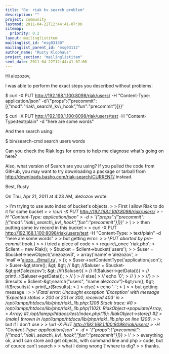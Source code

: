 ```yaml
---
title: "Re: riak kv search problem"
description: ""
project: community
lastmod: 2011-04-22T12:44:41-07:00
sitemap:
  priority: 0.2
layout: mailinglistitem
mailinglist_id: "msg03130"
mailinglist_parent_id: "msg03112"
author_name: "Rusty Klophaus"
project_section: "mailinglistitem"
sent_date: 2011-04-22T12:44:41-07:00
---
```



Hi alezozov,

I was able to perform the exact steps you described without problems:

$ curl -X PUT http://192.168.1.100:8098/riak/users/ -H "Content-Type:
application/json"
-d'{"props":{"precommit":[{"mod":"riak\\_search\\_kv\\_hook","fun":"precommit"}]}}'

$ curl -X PUT http://192.168.1.100:8098/riak/users/test -H
"Content-Type:text/plain" -d "here are some words"

And then search using:

$ bin/search-cmd search users words

Can you check the Riak logs for errors to help me diagnose what's going on
here?

Also, what version of Search are you using? If you pulled the code from
GitHub, you may want to try downloading a package or tarball from
http://downloads.basho.com/riak-search/CURRENT/ instead.

Best,
Rusty

On Thu, Apr 21, 2011 at 4:23 AM, alezozov  wrote:

&gt; I'm trying to use auto index of bucket's objects.
&gt;
&gt; First I allow Riak to do it for some bucket
&gt;
&gt; \\*curl -X PUT http://192.168.1.100:8098/riak/users/
&gt; -H "Content-Type: application/json"
&gt; -d
&gt; '{"props":{"precommit":[{"mod":"riak\\_search\\_kv\\_hook","fun":"precommit"}]}}'
&gt; \\*
&gt;
&gt; then putting some kv record in this bucket
&gt;
&gt; curl -X PUT http://192.168.1.100:8098/riak/users/test -H "Content-Type:
&gt; text/plain" -d "here are some words"
&gt;
&gt; but getting error:
&gt;
&gt; \\*PUT aborted by pre-commit hook.\\*
&gt;
&gt; i tried a piece of code
&gt;
&gt; require\\_once 'riak.php';
&gt; $client = new Riak();
&gt; $bucket = $client-&gt;bucket('users');
&gt;
&gt; $user = $bucket-&gt;newObject('alezozov3',
&gt; array('name'=&gt;'alezozov',
&gt; 'mail'=&gt;'alezo...@mail.ru',
&gt; ));
&gt; $user-&gt;setContentType('application/json');
&gt; $user-&gt;store();
&gt;
&gt; //
&gt; //$aluser = $bucket-&gt;get('alezozov');
&gt; //if($aluser){
&gt; // if($aluser-&gt;getData()){
&gt; // print\\_r($aluser-&gt;getData());
&gt; // }
&gt; // else{
&gt; // echo '0';
&gt; // }
&gt;
&gt; //}
&gt;
&gt; $results = $client-&gt;search("users", "name:alezozov")-&gt;run();
&gt; if($results){
&gt; print\\_r($results);
&gt; }
&gt; else{
&gt; echo '-';
&gt; }
&gt;
&gt; but getting message :
&gt;
&gt; \\*Fatal error: Uncaught exception 'Exception' with message 'Expected status
&gt; 200 or 201 or 300, received 403' in
&gt; /opt/lampp/htdocs/lib/php/riak\\_lib.php:1206 Stack trace: #0
&gt; /opt/lampp/htdocs/lib/php/riak\\_lib.php(1102): RiakObject-&gt;populate(Array,
&gt; Array) #1 /opt/lampp/htdocs/test/index.php(15): RiakObject-&gt;store() #2
&gt; {main} thrown in /opt/lampp/htdocs/lib/php/riak\\_lib.php on line 1206\\*
&gt;
&gt; but if I don't use
&gt;
&gt; \\*url -X PUT http://192.168.1.100:8098/riak/users/
&gt; -H "Content-Type: application/json"
&gt; -d
&gt; '{"props":{"precommit":[{"mod":"riak\\_search\\_kv\\_hook","fun":"precommit"}]}}
&gt; \\*'
&gt;
&gt; everything ok, and I can store and get objects, with command line and php
&gt; code, but of cource can't search
&gt;
&gt; what I doing wrong ? where to dig?
&gt;
&gt; thanks.

